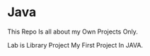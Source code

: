 # Java
This Repo Is all about my Own Projects Only. 


Lab is Library Project My First Project In JAVA.
